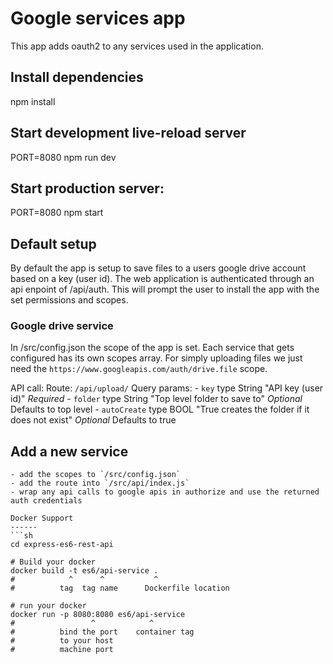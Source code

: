 # Google services app 
This app adds oauth2 to any services used in the application.

## Install dependencies
npm install

## Start development live-reload server
PORT=8080 npm run dev

## Start production server:
PORT=8080 npm start

## Default setup
By default the app is setup to save files to a users google drive account based on a key (user id). The web application is authenticated through an api enpoint of /api/auth. This will prompt the user to install the app with the set permissions and scopes.

### Google drive service
In /src/config.json the scope of the app is set. Each service that gets configured has its own scopes array. For simply uploading files we just need the `https://www.googleapis.com/auth/drive.file` scope.

API call:
Route: `/api/upload/`
Query params: 
	- `key` type String "API key (user id)" *Required*
	- `folder` type String "Top level folder to save to" *Optional* Defaults to top level
	- `autoCreate` type BOOL "True creates the folder if it does not exist" *Optional* Defaults to true

## Add a new service
	- add the scopes to `/src/config.json`
	- add the route into `/src/api/index.js`
	- wrap any api calls to google apis in authorize and use the returned auth credentials 




```
Docker Support
------
```sh
cd express-es6-rest-api

# Build your docker
docker build -t es6/api-service .
#            ^      ^           ^
#          tag  tag name      Dockerfile location

# run your docker
docker run -p 8080:8080 es6/api-service
#                 ^            ^
#          bind the port    container tag
#          to your host
#          machine port   

```
